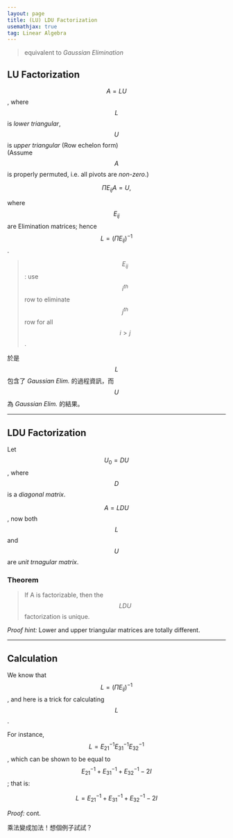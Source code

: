 ```yaml
---
layout: page
title: (LU) LDU Factorization
usemathjax: true
tag: Linear Algebra
---
```


> equivalent to *Gaussian Elimination*

## LU Factorization
$$A=LU$$, where $$L$$ is *lower triangular*, $$U$$ is *upper triangular* (Row echelon form)<br>
(Assume $$A$$ is properly permuted, i.e. all pivots are *non-zero*.)

$$\Pi E_{ij}A = U,$$

where $$E_{ij}$$ are Elimination matrices; hence $$L = (\Pi E_{ij})^{-1}$$.
> $$E_{ij}$$: use $$i^{th}$$ row to eliminate $$j^{th} $$ row for all $$i>j$$.

於是 $$L$$ 包含了 *Gaussian Elim.* 的過程資訊，而 $$U$$ 為 *Gaussian Elim.* 的結果。

---

## LDU Factorization
Let $$U_0 = DU$$, where $$D$$ is a *diagonal matrix*.

$$A = LDU$$, now both $$L$$ and $$U$$ are *unit trnagular matrix*.

### Theorem
> If A is factorizable, then the $$LDU$$ factorization is unique.

*Proof hint:* Lower and upper triangular matrices are totally different.

---

## Calculation
We know that $$L = (\Pi E_{ij})^{-1}$$, and here is a trick for calculating $$L$$. 

For instance, $$L = E_{21}^{-1}E_{31}^{-1}E_{32}^{-1}$$, which can be shown to be equal to $$E_{21}^{-1} + E_{31}^{-1} + E_{32}^{-1} - 2I$$; that is:

$$L = E_{21}^{-1} + E_{31}^{-1} + E_{32}^{-1} - 2I$$

*Proof:* cont.

乘法變成加法！想個例子試試？
